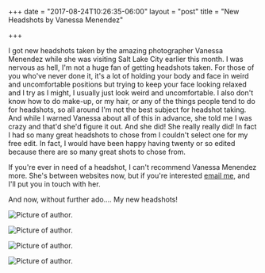 +++
date = "2017-08-24T10:26:35-06:00"
layout = "post"
title = "New Headshots by Vanessa Menendez"

+++

I got new headshots taken by the amazing photographer Vanessa Menendez while she was visiting Salt Lake City earlier this month. I was nervous as hell, I'm not a huge fan of getting headshots taken. For those of you who've never done it, it's a lot of holding your body and face in weird and uncomfortable positions but trying to keep your face looking relaxed and I try as I might, I usually just look weird and uncomfortable. I also don't know how to do make-up, or my hair, or any of the things people tend to do for headshots, so all around I'm not the best subject for headshot taking. And while I warned Vanessa about all of this in advance, she told me I was crazy and that'd she'd figure it out. And she did! She really really did! In fact I had so many great headshots to chose from I couldn't select one for my free edit. In fact, I would have been happy having twenty or so edited because there are so many great shots to chose from. 

If you're ever in need of a headshot, I can't recommend Vanessa Menendez more. She's between websites now, but if you're interested [email me](mailto:rnbublitz@gmail.com), and I'll put you in touch with her.

And now, without further ado.... My new headshots!

![Picture of author.](/images/Rachel3a-myfav.jpg)

![Picture of author.](/images/Rachel1.jpg)

![Picture of author.](/images/Rachel4.jpg)

![Picture of author.](/images/RachelBublitzheadshot.jpg)

